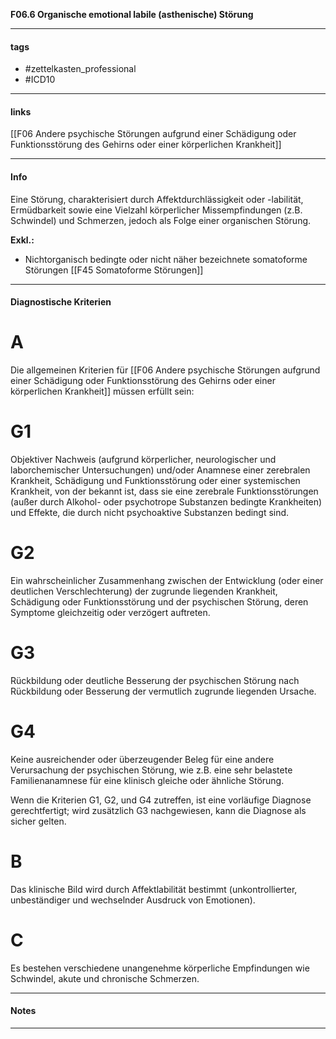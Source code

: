 __F06.6 Organische emotional labile (asthenische) Störung__

___________________________________________
#### tags

- #zettelkasten_professional
- #ICD10 
___________________________________________
#### links

[[F06 Andere psychische Störungen aufgrund einer Schädigung oder Funktionsstörung des Gehirns oder einer körperlichen Krankheit]]

___________________________________________
#### Info
Eine Störung, charakterisiert durch Affektdurchlässigkeit oder -labilität, Ermüdbarkeit sowie eine Vielzahl körperlicher Missempfindungen (z.B. Schwindel) und Schmerzen, jedoch als Folge einer organischen Störung.

__Exkl.:__
- Nichtorganisch bedingte oder nicht näher bezeichnete somatoforme Störungen [[F45 Somatoforme Störungen]]
___________________________________________
#### Diagnostische Kriterien

# A
Die allgemeinen Kriterien für [[F06 Andere psychische Störungen aufgrund einer Schädigung oder Funktionsstörung des Gehirns oder einer körperlichen Krankheit]] müssen erfüllt sein:

# G1
Objektiver Nachweis (aufgrund körperlicher, neurologischer und laborchemischer Untersuchungen) und/oder Anamnese einer zerebralen Krankheit, Schädigung und Funktionsstörung oder einer systemischen Krankheit, von der bekannt ist, dass sie eine zerebrale Funktionsstörungen (außer durch Alkohol- oder psychotrope Substanzen bedingte Krankheiten) und Effekte, die durch nicht psychoaktive Substanzen bedingt sind.

# G2
Ein wahrscheinlicher Zusammenhang zwischen der Entwicklung (oder einer deutlichen Verschlechterung) der zugrunde liegenden Krankheit, Schädigung oder Funktionsstörung und der psychischen Störung, deren Symptome gleichzeitig oder verzögert auftreten.

# G3
Rückbildung oder deutliche Besserung der psychischen Störung nach Rückbildung oder Besserung der vermutlich zugrunde liegenden Ursache.

# G4
Keine ausreichender oder überzeugender Beleg für eine andere Verursachung der psychischen Störung, wie z.B. eine sehr belastete Familienanamnese für eine klinisch gleiche oder ähnliche Störung.

Wenn die Kriterien G1, G2, und G4 zutreffen, ist eine vorläufige Diagnose gerechtfertigt; wird zusätzlich G3 nachgewiesen, kann die Diagnose als sicher gelten.

# B
Das klinische Bild wird durch Affektlabilität bestimmt (unkontrollierter, unbeständiger und wechselnder Ausdruck von Emotionen).

# C
Es bestehen verschiedene unangenehme körperliche Empfindungen wie Schwindel, akute und chronische Schmerzen.
___________________________________________
#### Notes

___________________________________________

